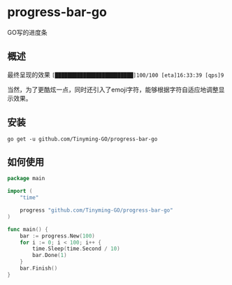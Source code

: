 # progress-bar-go
GO写的进度条

## 概述

最终呈现的效果 `[█████████████████████████]100/100 [eta]16:33:39 [qps]9`

当然，为了更酷炫一点，同时还引入了emoji字符，能够根据字符自适应地调整显示效果。

## 安装

```shell
go get -u github.com/Tinyming-GO/progress-bar-go
```
## 如何使用
```go
package main

import (
	"time"

	progress "github.com/Tinyming-GO/progress-bar-go"
)

func main() {
	bar := progress.New(100)
	for i := 0; i < 100; i++ {
		time.Sleep(time.Second / 10)
		bar.Done(1)
	}
	bar.Finish()
}
```